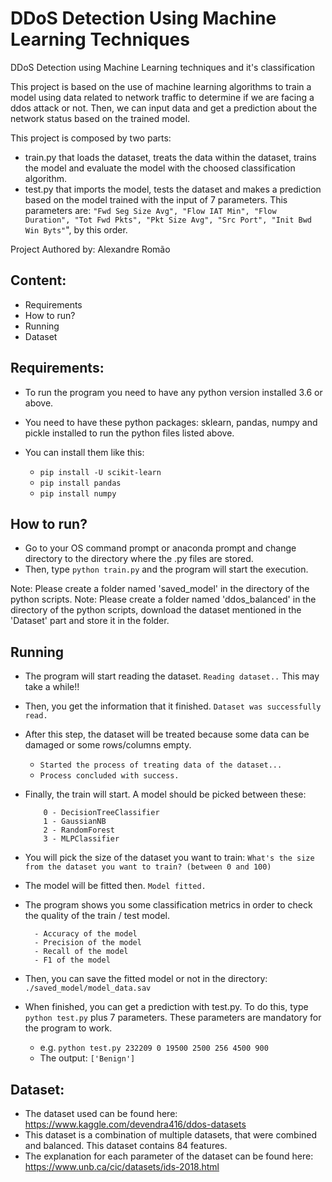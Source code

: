 # DDoS Detection Using Machine Learning Techniques
DDoS Detection using Machine Learning techniques and it's classification

This project is based on the use of machine learning algorithms to train a model using data related to network traffic to determine if we are facing a ddos attack or not.
Then, we can input data and get a prediction about the network status based on the trained model.

This project is composed by two parts:

- train.py that loads the dataset, treats the data within the dataset, trains the model and evaluate the model with the choosed classification algorithm.
- test.py that imports the model, tests the dataset and makes a prediction based on the model trained with the input of 7 parameters. This parameters are: ```"Fwd Seg Size Avg", "Flow IAT Min", "Flow Duration", "Tot Fwd Pkts", "Pkt Size Avg", "Src Port", "Init Bwd Win Byts"```", by this order.



Project Authored by: Alexandre Romão

## Content:
- Requirements
- How to run?
- Running
- Dataset

## Requirements:
- To run the program you need to have any python version installed 3.6 or above.
- You need to have these python packages: sklearn, pandas, numpy and pickle installed to run the python files listed above.
- You can install them like this:

  - ``` pip install -U scikit-learn ```
  - ``` pip install pandas ```
  - ``` pip install numpy ```


## How to run?

- Go to your OS command prompt or anaconda prompt and change directory to the directory where the .py files are stored.
- Then, type ``` python train.py ``` and the program will start the execution.

Note: Please create a folder named 'saved_model' in the directory of the python scripts.
Note: Please create a folder named 'ddos_balanced' in the directory of the python scripts, download the dataset mentioned in the 'Dataset' part and store it in the folder.

## Running

- The program will start reading the dataset. ``` Reading dataset.. ``` This may take a while!!
- Then, you get the information that it finished. ``` Dataset was successfully read. ```
- After this step, the dataset will be treated because some data can be damaged or some rows/columns empty.
  - ``` Started the process of treating data of the dataset... ```
  - ``` Process concluded with success. ```
- Finally, the train will start. A model should be picked between these:

    ``` 
        0 - DecisionTreeClassifier 
        1 - GaussianNB 
        2 - RandomForest 
        3 - MLPClassifier
    ```
- You will pick the size of the dataset you want to train: ``` What's the size from the dataset you want to train? (between 0 and 100) ```
- The model will be fitted then. ``` Model fitted. ```
- The program shows you some classification metrics in order to check the quality of the train / test model.
    ```
      - Accuracy of the model
      - Precision of the model
      - Recall of the model
      - F1 of the model
    ```
    
- Then, you can save the fitted model or not in the directory: ``` ./saved_model/model_data.sav ```
- When finished, you can get a prediction with test.py. To do this, type ``` python test.py ``` plus 7 parameters. These parameters are mandatory for the program to work. 
  - e.g. ``` python test.py 232209 0 19500 2500 256 4500 900 ```
  - The output: ``` ['Benign'] ```

## Dataset:
- The dataset used can be found here: https://www.kaggle.com/devendra416/ddos-datasets
- This dataset is a combination of multiple datasets, that were combined and balanced. This dataset contains 84 features.
- The explanation for each parameter of the dataset can be found here: https://www.unb.ca/cic/datasets/ids-2018.html
